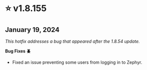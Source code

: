 # ⭐ v1.8.155

## January 19, 2024 <a href="#id-1.8.129-august-15-2023" id="id-1.8.129-august-15-2023"></a>

_This hotfix addresses a bug that appeared after the 1.8.54 update._

**Bug Fixes 🪲**

* Fixed an issue preventing some users from logging in to Zephyr.
